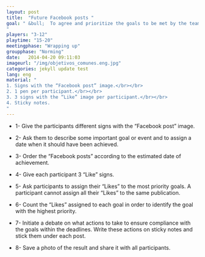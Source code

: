 ```yaml
---
layout: post
title:  "Future Facebook posts "
goal: " &bull;  To agree and prioritize the goals to be met by the team in the short, medium and/or long term.
"
players: "3-12"
playtime: "15-20"
meetingphase: "Wrapping up"
groupphase: "Norming"
date:   2014-04-20 09:11:03
imageurl: "/img/objetivos_comunes.eng.jpg"
categories: jekyll update test
lang: eng
material: "
1. Signs with the “Facebook post” image.</br></br>
2. 1 pen per participant.</br></br>
3. 3 signs with the “Like” image per participant.</br></br>
4. Sticky notes.
"
---
```

- 1- Give the participants different signs with the “Facebook post” image.

- 2- Ask them to describe some important goal or event and to assign a date when it should have been achieved.

- 3- Order the “Facebook posts” according to the estimated date of achievement.

- 4- Give each participant 3 “Like” signs.

- 5- Ask participants to assign their “Likes” to the most priority goals. A participant cannot assign all their “Likes” to the same publication.

- 6- Count the “Likes” assigned to each goal in order to identify the goal with the highest priority.

- 7- Initiate a debate on what actions to take to ensure compliance with the goals within the deadlines. Write these actions on sticky notes and stick them under each post.

- 8- Save a photo of the result and share it with all participants.